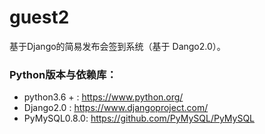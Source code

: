 # guest2

基于Django的简易发布会签到系统（基于 Dango2.0）。



### Python版本与依赖库：
  * python3.6 + : https://www.python.org/
  * Django2.0 : https://www.djangoproject.com/
  * PyMySQL0.8.0: https://github.com/PyMySQL/PyMySQL
